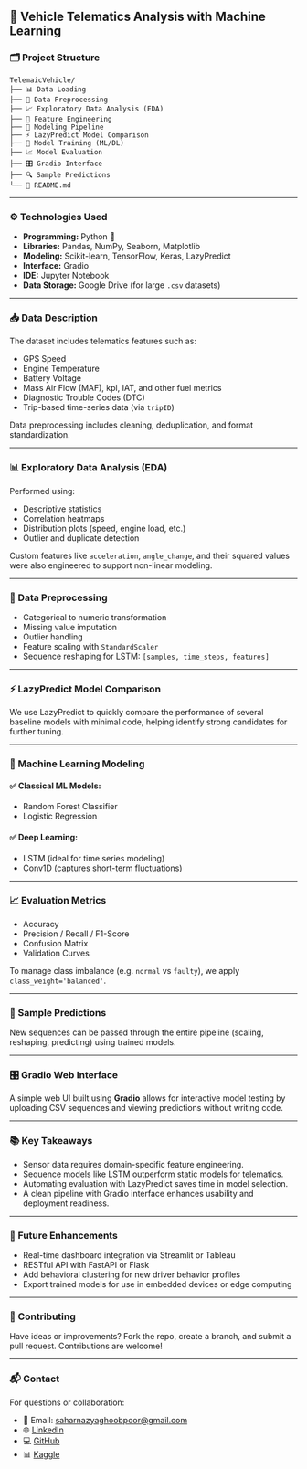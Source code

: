 ## 🚗 Vehicle Telematics Analysis with Machine Learning



### 🗂️ Project Structure

```
TelemaicVehicle/
├── 📊 Data Loading
├── 🧼 Data Preprocessing
├── 📈 Exploratory Data Analysis (EDA)
├── 🧠 Feature Engineering
├── 🧱 Modeling Pipeline
├── ⚡ LazyPredict Model Comparison
├── 🤖 Model Training (ML/DL)
├── 📈 Model Evaluation
├── 🎛️ Gradio Interface
├── 🔍 Sample Predictions
└── 📄 README.md
```

---

### ⚙️ Technologies Used

* **Programming:** Python 🐍
* **Libraries:** Pandas, NumPy, Seaborn, Matplotlib
* **Modeling:** Scikit-learn, TensorFlow, Keras, LazyPredict
* **Interface:** Gradio
* **IDE:** Jupyter Notebook
* **Data Storage:** Google Drive (for large `.csv` datasets)

---

### 📥 Data Description

The dataset includes telematics features such as:

* GPS Speed
* Engine Temperature
* Battery Voltage
* Mass Air Flow (MAF), kpl, IAT, and other fuel metrics
* Diagnostic Trouble Codes (DTC)
* Trip-based time-series data (via `tripID`)

Data preprocessing includes cleaning, deduplication, and format standardization.

---

### 📊 Exploratory Data Analysis (EDA)

Performed using:

* Descriptive statistics
* Correlation heatmaps
* Distribution plots (speed, engine load, etc.)
* Outlier and duplicate detection

Custom features like `acceleration`, `angle_change`, and their squared values were also engineered to support non-linear modeling.

---

### 🧼 Data Preprocessing

* Categorical to numeric transformation
* Missing value imputation
* Outlier handling
* Feature scaling with `StandardScaler`
* Sequence reshaping for LSTM: `[samples, time_steps, features]`

---

### ⚡ LazyPredict Model Comparison

We use LazyPredict to quickly compare the performance of several baseline models with minimal code, helping identify strong candidates for further tuning.

---

### 🤖 Machine Learning Modeling

#### ✅ Classical ML Models:

* Random Forest Classifier
* Logistic Regression

#### ✅ Deep Learning:

* LSTM (ideal for time series modeling)
* Conv1D (captures short-term fluctuations)

---

### 📈 Evaluation Metrics

* Accuracy
* Precision / Recall / F1-Score
* Confusion Matrix
* Validation Curves

To manage class imbalance (e.g. `normal` vs `faulty`), we apply `class_weight='balanced'`.

---

### 🧪 Sample Predictions

New sequences can be passed through the entire pipeline (scaling, reshaping, predicting) using trained models.

---

### 🎛️ Gradio Web Interface

A simple web UI built using **Gradio** allows for interactive model testing by uploading CSV sequences and viewing predictions without writing code.

---

### 📚 Key Takeaways

* Sensor data requires domain-specific feature engineering.
* Sequence models like LSTM outperform static models for telematics.
* Automating evaluation with LazyPredict saves time in model selection.
* A clean pipeline with Gradio interface enhances usability and deployment readiness.

---

### 🚀 Future Enhancements

* Real-time dashboard integration via Streamlit or Tableau
* RESTful API with FastAPI or Flask
* Add behavioral clustering for new driver behavior profiles
* Export trained models for use in embedded devices or edge computing

---

### 🤝 Contributing

Have ideas or improvements? Fork the repo, create a branch, and submit a pull request. Contributions are welcome!

---

### 📬 Contact

For questions or collaboration:

* 📧 Email: [saharnazyaghoobpoor@gmail.com](mailto:saharnazyaghoobpoor@gmail.com)
* 🌐 [LinkedIn](https://www.linkedin.com/in/saharnaz-yaghoobpour-90068ab2/)
* 💻 [GitHub](https://github.com/saharnazyp)
* 📊 [Kaggle](https://www.kaggle.com/saharnazyaghoobpoor)


